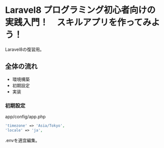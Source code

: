 # Laravel8 プログラミング初心者向けの実践入門！　スキルアプリを作ってみよう！

Laravel8の復習用。

## 全体の流れ

- 環境構築
- 初期設定
- 実装

### 初期設定

app/config/app.php
```php
'timezone' => 'Asia/Tokyo',
'locale' => 'ja',
```

.envを適宜編集。



